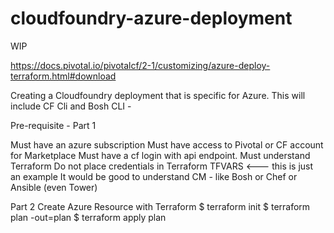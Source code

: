 # cloudfoundry-azure-deployment

WIP

https://docs.pivotal.io/pivotalcf/2-1/customizing/azure-deploy-terraform.html#download

Creating a Cloudfoundry deployment that is specific for Azure.
This will include CF Cli and Bosh CLI - 

Pre-requisite - 
Part 1

Must have an azure subscription
Must have access to Pivotal or CF account for Marketplace
Must have a cf login with api endpoint.
Must understand Terraform 
Do not place credentials in Terraform TFVARS <--- this is just an example
It would be good to understand CM - like Bosh or Chef or Ansible (even Tower)


Part 2
Create Azure Resource with Terraform
$ terraform init
$ terraform plan -out=plan
$ terraform apply plan


